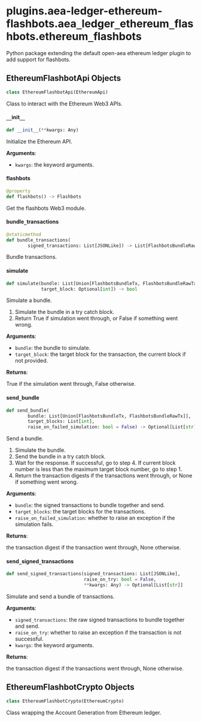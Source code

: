 <a id="plugins.aea-ledger-ethereum-flashbots.aea_ledger_ethereum_flashbots.ethereum_flashbots"></a>

# plugins.aea-ledger-ethereum-flashbots.aea`_`ledger`_`ethereum`_`flashbots.ethereum`_`flashbots

Python package extending the default open-aea ethereum ledger plugin to add support for flashbots.

<a id="plugins.aea-ledger-ethereum-flashbots.aea_ledger_ethereum_flashbots.ethereum_flashbots.EthereumFlashbotApi"></a>

## EthereumFlashbotApi Objects

```python
class EthereumFlashbotApi(EthereumApi)
```

Class to interact with the Ethereum Web3 APIs.

<a id="plugins.aea-ledger-ethereum-flashbots.aea_ledger_ethereum_flashbots.ethereum_flashbots.EthereumFlashbotApi.__init__"></a>

#### `__`init`__`

```python
def __init__(**kwargs: Any)
```

Initialize the Ethereum API.

**Arguments**:

- `kwargs`: the keyword arguments.

<a id="plugins.aea-ledger-ethereum-flashbots.aea_ledger_ethereum_flashbots.ethereum_flashbots.EthereumFlashbotApi.flashbots"></a>

#### flashbots

```python
@property
def flashbots() -> Flashbots
```

Get the flashbots Web3 module.

<a id="plugins.aea-ledger-ethereum-flashbots.aea_ledger_ethereum_flashbots.ethereum_flashbots.EthereumFlashbotApi.bundle_transactions"></a>

#### bundle`_`transactions

```python
@staticmethod
def bundle_transactions(
        signed_transactions: List[JSONLike]) -> List[FlashbotsBundleRawTx]
```

Bundle transactions.

<a id="plugins.aea-ledger-ethereum-flashbots.aea_ledger_ethereum_flashbots.ethereum_flashbots.EthereumFlashbotApi.simulate"></a>

#### simulate

```python
def simulate(bundle: List[Union[FlashbotsBundleTx, FlashbotsBundleRawTx]],
             target_block: Optional[int]) -> bool
```

Simulate a bundle.

1. Simulate the bundle in a try catch block.
2. Return True if simulation went through, or False if something went wrong.

**Arguments**:

- `bundle`: the bundle to simulate.
- `target_block`: the target block for the transaction, the current block if not provided.

**Returns**:

True if the simulation went through, False otherwise.

<a id="plugins.aea-ledger-ethereum-flashbots.aea_ledger_ethereum_flashbots.ethereum_flashbots.EthereumFlashbotApi.send_bundle"></a>

#### send`_`bundle

```python
def send_bundle(
        bundle: List[Union[FlashbotsBundleTx, FlashbotsBundleRawTx]],
        target_blocks: List[int],
        raise_on_failed_simulation: bool = False) -> Optional[List[str]]
```

Send a bundle.

1. Simulate the bundle.
2. Send the bundle in a try catch block.
3. Wait for the response. If successful, go to step 4.
 If current block number is less than the maximum target block number, go to step 1.
4. Return the transaction digests if the transactions went through, or None if something went wrong.

**Arguments**:

- `bundle`: the signed transactions to bundle together and send.
- `target_blocks`: the target blocks for the transactions.
- `raise_on_failed_simulation`: whether to raise an exception if the simulation fails.

**Returns**:

the transaction digest if the transaction went through, None otherwise.

<a id="plugins.aea-ledger-ethereum-flashbots.aea_ledger_ethereum_flashbots.ethereum_flashbots.EthereumFlashbotApi.send_signed_transactions"></a>

#### send`_`signed`_`transactions

```python
def send_signed_transactions(signed_transactions: List[JSONLike],
                             raise_on_try: bool = False,
                             **kwargs: Any) -> Optional[List[str]]
```

Simulate and send a bundle of transactions.

**Arguments**:

- `signed_transactions`: the raw signed transactions to bundle together and send.
- `raise_on_try`: whether to raise an exception if the transaction is not successful.
- `kwargs`: the keyword arguments.

**Returns**:

the transaction digest if the transactions went through, None otherwise.

<a id="plugins.aea-ledger-ethereum-flashbots.aea_ledger_ethereum_flashbots.ethereum_flashbots.EthereumFlashbotCrypto"></a>

## EthereumFlashbotCrypto Objects

```python
class EthereumFlashbotCrypto(EthereumCrypto)
```

Class wrapping the Account Generation from Ethereum ledger.

